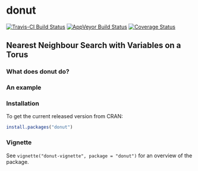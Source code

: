 
<!-- README.md is generated from README.Rmd. Please edit that file -->
donut
=====

[![Travis-CI Build Status](https://travis-ci.org/paulnorthrop/donut.svg?branch=master)](https://travis-ci.org/paulnorthrop/donut) [![AppVeyor Build Status](https://ci.appveyor.com/api/projects/status/github/paulnorthrop/donut?branch=master&svg=true)](https://ci.appveyor.com/project/paulnorthrop/donut) [![Coverage Status](https://codecov.io/github/paulnorthrop/donut/coverage.svg?branch=master)](https://codecov.io/github/paulnorthrop/donut?branch=master)

Nearest Neighbour Search with Variables on a Torus
--------------------------------------------------

### What does donut do?

### An example

### Installation

To get the current released version from CRAN:

``` r
install.packages("donut")
```

### Vignette

See `vignette("donut-vignette", package = "donut")` for an overview of the package.
